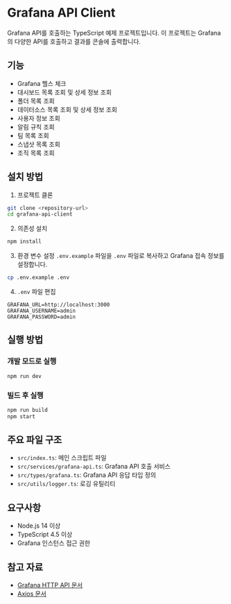 # Grafana API Client

Grafana API를 호출하는 TypeScript 예제 프로젝트입니다. 이 프로젝트는 Grafana의 다양한 API를 호출하고 결과를 콘솔에 출력합니다.

## 기능

- Grafana 헬스 체크
- 대시보드 목록 조회 및 상세 정보 조회
- 폴더 목록 조회
- 데이터소스 목록 조회 및 상세 정보 조회
- 사용자 정보 조회
- 알림 규칙 조회
- 팀 목록 조회
- 스냅샷 목록 조회
- 조직 목록 조회

## 설치 방법

1. 프로젝트 클론
```bash
git clone <repository-url>
cd grafana-api-client
```

2. 의존성 설치
```bash
npm install
```

3. 환경 변수 설정
`.env.example` 파일을 `.env` 파일로 복사하고 Grafana 접속 정보를 설정합니다.
```bash
cp .env.example .env
```

4. `.env` 파일 편집
```
GRAFANA_URL=http://localhost:3000
GRAFANA_USERNAME=admin
GRAFANA_PASSWORD=admin
```

## 실행 방법

### 개발 모드로 실행

```bash
npm run dev
```

### 빌드 후 실행

```bash
npm run build
npm start
```

## 주요 파일 구조

- `src/index.ts`: 메인 스크립트 파일
- `src/services/grafana-api.ts`: Grafana API 호출 서비스
- `src/types/grafana.ts`: Grafana API 응답 타입 정의
- `src/utils/logger.ts`: 로깅 유틸리티

## 요구사항

- Node.js 14 이상
- TypeScript 4.5 이상
- Grafana 인스턴스 접근 권한

## 참고 자료

- [Grafana HTTP API 문서](https://grafana.com/docs/grafana/latest/http_api/)
- [Axios 문서](https://axios-http.com/docs/intro) 